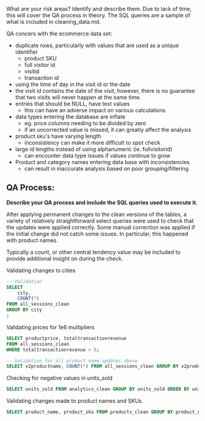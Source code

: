 What are your risk areas? Identify and describe them.
Due to lack of time, this will cover the QA process in theory. The SQL queries are a sample of what is included in cleaning_data.md.

QA concers with the ecommerce data set:
- duplicate rows, particularly with values that are used as a unique identifier
  - product SKU
  - full visitor id
  - visitid
  - transaction id
- using the time of day in the visit id or the date
- the visit id contains the date of the visit, however, there is no guarantee that two visits will never happen at the same time.
- entries that should be NULL, have text values
  - this can have an adverse impact on various calculations  
- data types entering the database are inflate
  - eg. price columns needing to be divided by zero
  - if an uncorrected value is missed, it can greatly affect the analysis
- product sku's have varying length
  - inconsistency can make it more difficult to spot check
- large id lengths instead of using alphanumeric (ie. fullvisitorid)
  - can encounter data type issues if values continue to grow
- Product and category names entering data base with inconsistencies
  - can result in inaccurate analysis based on poor grouping/filtering     
## QA Process:
**Describe your QA process and include the SQL queries used to execute it.**

After applying permanent changes to the clean versions of the tables, a variety of relatively straightforward select queries were used to check that the updates were applied correctly. Some manual correction was applied if the initial change did not catch some issues. In particular, this happened with product names. 

Typically a count, or other central tendency value may be included to provide additional insight on during the check. 

Validating changes to cities
```sql
-- Validation
SELECT 
	city,
	COUNT(*)
FROM all_sessions_clean
GROUP BY city
;
```

Validating prices for 1e6 multipliers
```sql
SELECT productprice, totaltransactionrevenue
FROM all_sessions_clean
WHERE totaltransactionrevenue > 0;
```
```sql
-- Validation for all product name updates above
SELECT v2productname, COUNT(*) FROM all_sessions_clean GROUP BY v2productname ORDER BY v2productname;
```
Checking for negative values in units_sold
```sql
SELECT units_sold FROM analytics_clean GROUP BY units_sold ORDER BY units_sold;
```
Validating changes made to product names and SKUs
```sql
SELECT product_name, product_sku FROM products_clean GROUP BY product_name, product_sku ORDER BY product_name;
```
